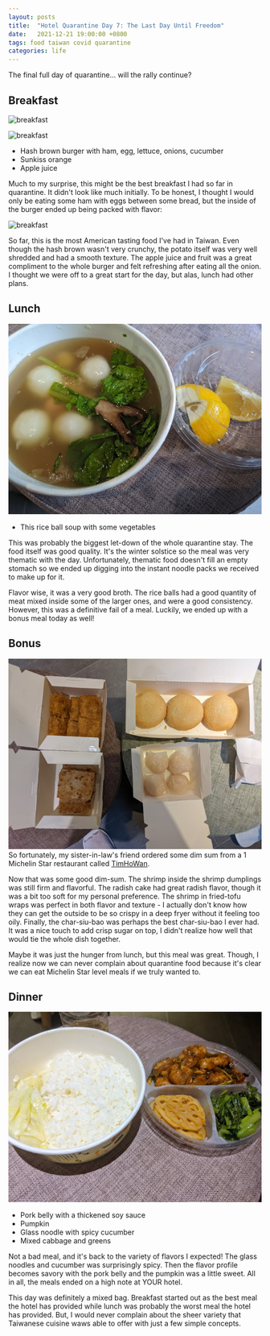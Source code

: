 ```yaml
---
layout: posts
title:  "Hotel Quarantine Day 7: The Last Day Until Freedom"
date:   2021-12-21 19:00:00 +0800
tags: food taiwan covid quarantine
categories: life
---
```


The final full day of quarantine... will the rally continue?

## Breakfast

![breakfast](/assets/taiwan_2021/day7a.jpg)

![breakfast](/assets/taiwan_2021/day7b.jpg)

* Hash brown burger with ham, egg, lettuce, onions, cucumber
* Sunkiss orange
* Apple juice

Much to my surprise, this might be the best breakfast I had so far in quarantine. It didn't look like much initially. To be honest,
I thought I would only be eating some ham with eggs between some bread, but the inside of the burger ended up being packed with flavor:


![breakfast](/assets/taiwan_2021/day7b.jpg)

So far, this is the most American tasting food I've had in Taiwan. Even though the hash
brown wasn't very crunchy, the potato itself was very well shredded and had a smooth
texture. The apple juice and fruit was a great compliment to the whole burger and felt
refreshing after eating all the onion. I thought we were off to a great start for the
day, but alas, lunch had other plans.

## Lunch

![lunch](/assets/taiwan_2021/day7_meal2.jpg)
* This rice ball soup with some vegetables

This was probably the biggest let-down of the whole quarantine stay. The food itself was
good quality. It's the winter solstice so the meal was very thematic with the day.
Unfortunately, thematic food doesn't fill an empty stomach so we ended up digging into
the instant noodle packs we received to make up for it.

Flavor wise, it was a very good broth. The rice balls had a good quantity of meat mixed
inside some of the larger ones, and were a good consistency. However, this was a
definitive fail of a meal. Luckily, we ended up with a bonus meal today as well!

## Bonus
![dim sum](/assets/taiwan_2021/day7_bonus.jpg)
So fortunately, my sister-in-law's friend ordered some dim sum from a 1 Michelin Star
restaurant called [TimHoWan](http://www.timhowan.com.tw/).

Now that was some good dim-sum. The shrimp inside the shrimp dumplings was still firm
and flavorful. The radish cake had great radish flavor, though it was a bit too soft for
my personal preference. The shrimp in fried-tofu wraps was perfect in both flavor and
texture - I actually don't know how they can get the outside to be so crispy in a deep
fryer without it feeling too oily. Finally, the char-siu-bao was perhaps the best
char-siu-bao I ever had. It was a nice touch to add crisp sugar on top, I didn't realize
how well that would tie the whole dish together.

Maybe it was just the hunger from lunch, but this meal was great. Though, I realize now
we can never complain about quarantine food because it's clear we can eat Michelin Star
level meals if we truly wanted to.

## Dinner

![dinner-main](/assets/taiwan_2021/day5_meal3.jpg)
* Pork belly with a thickened soy sauce
* Pumpkin
* Glass noodle with spicy cucumber
* Mixed cabbage and greens

Not a bad meal, and it's back to the variety of flavors I expected! The glass noodles
and cucumber was surprisingly spicy. Then the flavor profile becomes savory with the
pork belly and the pumpkin was a little sweet. All in all, the meals ended on a high
note at YOUR hotel.

This day was definitely a mixed bag. Breakfast started out as the best meal the hotel
has provided while lunch was probably the worst meal the hotel has provided. But, I
would never complain about the sheer variety that Taiwanese cuisine waws able to offer
with just a few simple concepts.